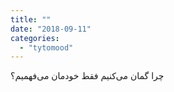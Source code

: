 ```yaml
---
title: ""
date: "2018-09-11"
categories: 
  - "tytomood"
---
```


‏چرا گمان می‌کنیم فقط خودمان می‌فهمیم؟
